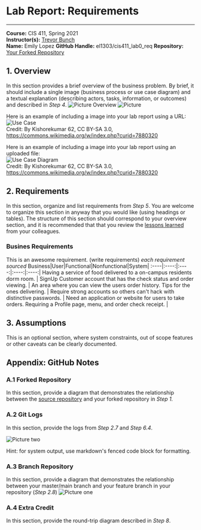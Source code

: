 # Lab Report: Requirements
___
**Course:** CIS 411, Spring 2021  
**Instructor(s):** [Trevor Bunch](https://github.com/trevordbunch)  
**Name:** Emily Lopez
**GitHub Handle:** el1303/cis411_lab0_req
**Repository:**  [Your Forked Repository ](https://github.com/el1303/cis411_lab0_req?organization=el1303&organization=el1303) 

## 1. Overview
In this section provides a brief overview of the business problem.  By brief, it should include a single image (business process or use case diagram) and a textual explanation (describing actors, tasks, information, or outcomes) and described in *Step 4*.
![Picture Overview](file:///Users/lopezemilia/Downloads/Overview.svg)
![Picture](
https://docs.google.com/drawings/d/e/2PACX-1vTuzxWiSMkWJOAQPmoMYDis_TghGLXZ4ZD_f7ZMiBqCw1F_WRw8hFyVVpn9VltXdfDonn3Is2Lmm3-u/pub?w=960&h=720)


Here is an example of including a image into your lab report using a URL:  
![Use Case](https://commons.wikimedia.org/wiki/File:Use_case_restaurant_model.svg#/media/File:Use_case_restaurant_model.svg)  
Credit: By Kishorekumar 62, CC BY-SA 3.0, https://commons.wikimedia.org/w/index.php?curid=7880320

Here is an example of including a image into your lab report using an uploaded file:  
![Use Case Diagram](/assets/Use_case_restaurant_model.svg)  
Credit: By Kishorekumar 62, CC BY-SA 3.0, https://commons.wikimedia.org/w/index.php?curid=7880320

## 2. Requirements
In this section, organize and list requirements from *Step 5*.  You are welcome to organize this section in anyway that you would like (using headings or tables).  The structure of this section should correspond to your overview section, and it is recommended that that you review the [lessons learned](../lessonsLearned.md) from your colleagues.

### Busines Requirements
This is an awesome requirement. (write requirements)
 *each requirement sourced*
Business|User|Functional|Nonfunctional|System|
:----|:----:|:----:|:----:|:----:|
Having a service of food delivered to a on-campus residents dorm room. |  SignUp Customer account that has the check status and order viewing. | An area where you can view the users order history. Tips for the ones delivering. | Require strong accounts so others can't hack with distinctive passwords. | Need an application or website for users to take orders. Requiring a Profile page, menu, and order check receipt. |


## 3. Assumptions
This is an optional section, where system constraints, out of scope features or other caveats can be clearly documented.  

## Appendix: GitHub Notes

### A.1 Forked Repository
In this section, provide a diagram that demonstrates the relationship between the [source repository](https://github.com/trevordbunch/cis411_lab0_req) and your forked repository in *Step 1.*  

### A.2 Git Logs
In this section, provide the logs from *Step 2.7* and *Step 6.4*.

![Picture two](https://docs.google.com/drawings/d/e/2PACX-1vQdABSDJ4tSzu2DY5mvfpVFQPmd05rqfAOkZ7xivUahwQKGLsQHMklXsWLhimIrz4PYETtzdQExhqrZ/pub?w=960&h=720)


Hint: for system output, use markdown's fenced code block for formatting.

### A.3 Branch Repository
In this section, provide a diagram that demonstrates the relationship between your master/main branch and your feature branch in your repository (*Step 2.8*)
![Picture one](https://docs.google.com/drawings/d/e/2PACX-1vQla0wzhwtSw-JiLDGPUIflqRUDRRwqoFhBkzWSrUKqXliFkvkOyve0n026ENnXTjd_3O7RlFUxgh9N/pub?w=960&h=720)

### A.4 Extra Credit
In this section, provide the round-trip diagram described in *Step 8*.